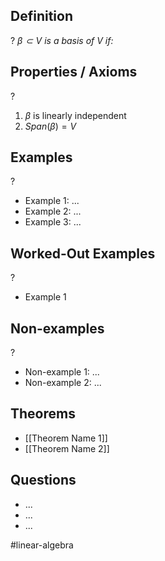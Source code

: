 
## Definition
?
*$\beta \subset V$ is a basis of V if:*
## Properties / Axioms
?
1. $\beta$ is linearly independent
2. $Span(\beta)=V$

## Examples
?
- Example 1: ...
‎ 
- Example 2: ...
‎ 
- Example 3: ...

## Worked-Out Examples
?
- Example 1

## Non-examples
?
- Non-example 1: ...
- Non-example 2: ...

## Theorems
- [[Theorem Name 1]]
- [[Theorem Name 2]]

## Questions
- ...
- ...
- ...



#linear-algebra